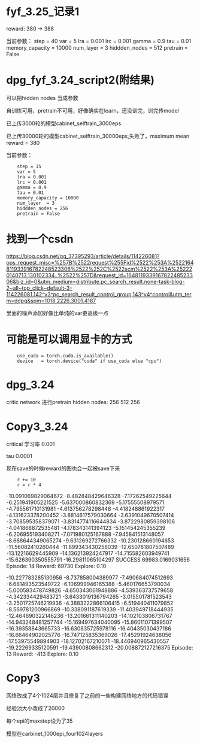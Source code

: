 # fyf_3.25_记录1

reward: 380 -> 388

当前参数：
        step = 40
        var = 5
        lra = 0.001
        lrc = 0.001
        gamma = 0.9
        tau = 0.01
        memory_capacity = 10000
        num_layer  = 3
        hiddden_nodes = 512
        pretrain = False


# dpg_fyf_3.24_script2(附结果)
可以把hidden nodes 当成参数

自训练可用，pretrain不可用，好像确实在learn，还没训完，训完传model

已上传3000轮的模型cabinet_selftrain_3000eps

已上传30000轮的模型cabinet_selftrain_30000eps,失败了，maximum mean reward = 380

当前参数：
        
        step = 35
        var = 5
        lra = 0.001
        lrc = 0.001
        gamma = 0.9
        tau = 0.01
        memory_capacity = 10000
        num_layer  = 3
        hiddden_nodes = 256
        pretrain = False

# 找到一个csdn
https://blog.csdn.net/qq_37395293/article/details/114226081?ops_request_misc=%257B%2522request%255Fid%2522%253A%2522164811933916782248523306%2522%252C%2522scm%2522%253A%252220140713.130102334..%2522%257D&request_id=164811933916782248523306&biz_id=0&utm_medium=distribute.pc_search_result.none-task-blog-2~all~top_click~default-3-114226081.142^v3^pc_search_result_control_group,143^v4^control&utm_term=ddpg&spm=1018.2226.3001.4187

里面的噪声添加好像比单纯的var更高级一点


# 可能是可以调用显卡的方式

        use_cuda = torch.cuda.is_available()
        device   = torch.device("cuda" if use_cuda else "cpu")


# dpg_3.24
critic network 进行pretrain
hidden nodes: 256 512 256

# Copy3_3.24
critical 学习率 0.001

tau 0.0001

现在save的时候reward的图也会一起被save下来

        r += 10
        r = r * 4


-10.091069829064672
-8.482848429646328
-7.17262549225644
-6.251941905221525
-5.637000860832369
-5.17555508979571
-4.795561710131981
-4.613756278298448
-4.418248861922317
-4.131623378200452
-3.8814617579030664
-3.6391049670507414
-3.708595358379071
-3.8314774116644834
-3.8722980859398106
-4.041868872535481
-4.178343141394123
-5.151454245355239
-6.206955193408271
-7.071980125167888
-7.945841513148057
-8.688644349065274
-9.631269272766332
-10.230128660194653
-11.56082410260444
-11.899343430258039
-12.650781807507489
-13.12216629445909
-14.136213924247917
-14.715582603949741
-15.626390350555791
-16.29811065104297
SUCCESS
69983.0169031656
Episode: 14  Reward: 69730 Explore: 0.10

-10.227783285130956
-8.737858004389977
-7.490684074512693
-6.681493523549722
-6.106999946165388
-5.460176653790034
-5.000583478749826
-4.650343061948886
-4.539363737579658
-4.342334429483721
-3.6433019136794265
-3.015501781523543
-3.2501725746219936
-4.3883222866106415
-6.519440411079852
-8.569781200966869
-10.338091187619339
-11.403949718444935
-12.464690322146236
-13.201661311140203
-14.102103806731767
-14.943248481257744
-15.169497634040095
-15.86011071399507
-16.39358843665733
-16.630835725978116
-16.40435030437186
-16.66464902025776
-16.747125835369026
-17.45291924638056
-17.53975549894903
-18.12702167210071
-18.446940965430557
-19.22269335120591
-19.43900808662312
-20.008872127216375
Episode: 13  Reward: -413 Explore: 0.10

# Copy3
网络改成了4个1024层并且修复了之前的一些构建网络地方的代码错误

经验池大小改成了20000

每个epi的maxstep设为了35

模型在carbinet_1000epi_four1024layers

